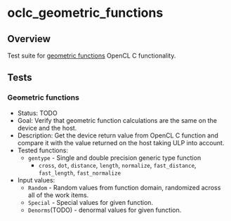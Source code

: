 # oclc_geometric_functions

## Overview
Test suite for 
[geometric functions](https://www.khronos.org/registry/OpenCL/specs/2.2/html/OpenCL_C.html#geometric-functions) 
OpenCL C functionality.

## Tests
### Geometric functions
* Status: TODO
* Goal: Verify that geometric function calculations are the same on the device and the host.
* Description: Get the device return value from OpenCL C function and compare it with the value returned on the host taking ULP into account.
* Tested functions:
  * `gentype` - Single and double precision generic type function
    * `cross`, `dot`, `distance`, `length`, `normalize`, `fast_distance`, `fast_length`, `fast_normalize`
* Input values:
  * `Random` - Random values from function domain, randomized across all of the work items.
  * `Special` - Special values for given function.
  * `Denorms`(TODO) - denormal values for given function.
